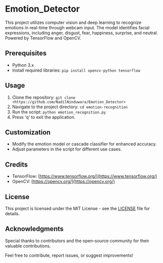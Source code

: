 # Emotion_Detector
This project utilizes computer vision and deep learning to recognize emotions in real-time through webcam input. The model identifies facial expressions, including anger, disgust, fear, happiness, surprise, and neutral. Powered by TensorFlow and OpenCV.

## Prerequisites
- Python 3.x
- Install required libraries: `pip install opencv-python tensorflow`

## Usage
1. Clone the repository: `git clone <https://github.com/NadilNinduwara/Emotion_Detector>`
2. Navigate to the project directory: `cd emotion-recognition`
3. Run the script: `python emotion_recognition.py`
4. Press 'q' to exit the application.

## Customization
- Modify the emotion model or cascade classifier for enhanced accuracy.
- Adjust parameters in the script for different use cases.

## Credits
- TensorFlow: [https://www.tensorflow.org/](https://www.tensorflow.org/)
- OpenCV: [https://opencv.org/](https://opencv.org/)

## License
This project is licensed under the MIT License - see the [LICENSE](LICENSE) file for details.

## Acknowledgments
Special thanks to contributors and the open-source community for their valuable contributions.

Feel free to contribute, report issues, or suggest improvements!
